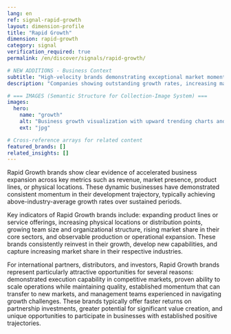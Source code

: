 ```yaml
---
lang: en
ref: signal-rapid-growth
layout: dimension-profile
title: "Rapid Growth"
dimension: rapid-growth
category: signal
verification_required: true
permalink: /en/discover/signals/rapid-growth/

# NEW ADDITIONS - Business Context
subtitle: "High-velocity brands demonstrating exceptional market momentum and sustained expansion across key business metrics"
description: "Companies showing outstanding growth rates, increasing market share, and proven scaling capabilities with established positive trajectories."

# === IMAGES (Semantic Structure for Collection-Image System) ===
images:
  hero:
    name: "growth"
    alt: "Business growth visualization with upward trending charts and metrics"
    ext: "jpg"

# Cross-reference arrays for related content
featured_brands: []
related_insights: []
---
```


Rapid Growth brands show clear evidence of accelerated business expansion across key metrics such as revenue, market presence, product lines, or physical locations. These dynamic businesses have demonstrated consistent momentum in their development trajectory, typically achieving above-industry-average growth rates over sustained periods.

Key indicators of Rapid Growth brands include: expanding product lines or service offerings, increasing physical locations or distribution points, growing team size and organizational structure, rising market share in their core sectors, and observable production or operational expansion. These brands consistently reinvest in their growth, develop new capabilities, and capture increasing market share in their respective industries.

For international partners, distributors, and investors, Rapid Growth brands represent particularly attractive opportunities for several reasons: demonstrated execution capability in competitive markets, proven ability to scale operations while maintaining quality, established momentum that can transfer to new markets, and management teams experienced in navigating growth challenges. These brands typically offer faster returns on partnership investments, greater potential for significant value creation, and unique opportunities to participate in businesses with established positive trajectories.
